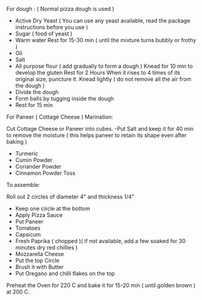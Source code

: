For dough : ( Normal pizza dough is used )
- Active Dry Yeast ( You can use any yeast available, read the package instructions before you use )
- Sugar ( food of yeast )
- Warm water
Rest for 15-30 min ( until the mixture turns bubbly or frothy )
- Oil
- Salt
- All purpose flour ( add gradually to form a dough )
Knead for 10 min to develop the gluten 
Rest for 2 Hours
When it rises to 4 times of its original size, puncture it.
Knead lightly ( do not remove all the air from the dough )
- Divide the dough
- Form balls by tugging inside the dough
- Rest for 15 min

For Paneer ( Cottage Cheese ) Marination:

Cut Cottage Cheese or Paneer into cubes.
-Put Salt and keep it for 40 min to remove the moisture ( this helps paneer to retain its shape even after baking )
- Turmeric
- Cumin Powder
- Coriander Powder
- Cinnamon Powder
Toss

To assemble:

Roll out 2  circles of diameter 4" and thickness 1/4"

- Keep one circle at the bottom
- Apply Pizza Sauce
- Put Paneer
- Tomatoes
- Capsicum
- Fresh Paprika ( chopped )( if not available, add a few soaked for 30 minutes dry red chillies )
- Mozzarella Cheese 
- Put the top Circle
- Brush it with Butter
- Put Oregano and chilli flakes on the top

Preheat the Oven for 220 C and bake it for 15-20 min ( until golden brown ) at 200 C.
